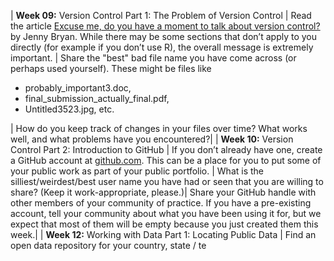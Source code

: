 | **Week 09:** Version Control Part 1: The Problem of Version Control | Read the article [Excuse me, do you have a moment to talk about version control?](https://peerj.com/preprints/3159v2/) by Jenny Bryan. While there may be some sections that don’t apply to you directly (for example if you don’t use R), the overall message is extremely important. | Share the "best" bad file name you have come across (or perhaps used yourself). These might be files like <ul> <li> probably_important3.doc, </li> <li> final_submission_actually_final.pdf, </li> <li> Untitled3523.jpg, etc. </li> </ul>| How do you keep track of changes in your files over time? What works well, and what problems have you encountered?|
| **Week 10:** Version Control Part 2: Introduction to GitHub | If you don’t already have one, create a GitHub account at [github.com](http://www.github.com). This can be a place for you to put some of your public work as part of your public portfolio. | What is the silliest/weirdest/best user name you have had or seen that you are willing to share? (Keep it work-appropriate, please.)| Share your GitHub handle with other members of your community of practice. If you have a pre-existing account, tell your community about what you have been using it for, but we expect that most of them will be empty because you just created them this week.|
| **Week 12:** Working with Data Part 1: Locating Public Data | Find an open data repository for your country, state / te